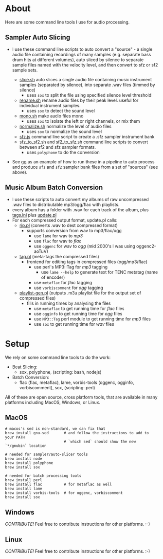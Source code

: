 
# About

Here are some command line tools I use for audio processing.

## Sampler Auto Slicing
  - I use these command line scripts to auto convert a "source" - a single audio file containing recordings of many samples (e.g. separate bass drum hits at different volumes), auto sliced by silence to separate sample files named with the velocity level, and then convert to sfz or sf2 sample sets.
    - [slice.sh](slice.sh) auto slices a single audio file containing music instrument samples (separated by silence), into separate .wav files (timmed by silence)
      - uses `sox` to split the file using specified silence level threshold
    - [rename.sh](rename.sh) rename audio files by their peak level.  useful for individual instrument samples.
      - uses `sox` to detect the sound level
    - [mono.sh](mono.sh) make audio files mono
      - uses `sox` to isolate the left or right channels, or mix them
    - [normalize.sh](normalize.sh) normalize the level of audio files
      - uses `sox` to normalize the sound level
    - [sfz.js](sfz.js) command line script to create a .sfz sampler instrument bank
    - [sfz_to_sf2.sh](sfz_to_sf2.sh) and [sf2_to_sfz.sh](sf2_to_sfz.sh) command line scripts to convert between sf2 and sfz sampler formats.
      - uses `polyphone` to do the conversion

  - See [go](go) as an example of how to run these in a pipeline to auto process and produce `sfz` and `sf2` sampler bank files from a set of "sources" (see above).

## Music Album Batch Conversion
  - I use these scripts to auto convert my albums of raw uncompressed .wav files to distributable mp3/ogg/flac with playlists.
  - every album has a folder with .wav for each track of the album, plus [tags.ini](batch_convert/examples/selling/tags.ini) plus [update.pl](batch_convert/examples/selling/update.pl)
  - For each compressed output format, update.pl calls:
    - [rip.pl](batch_convert/bin/rip.pl) (converts .wav to dest compressed format)
      - supports conversion from wav to mp3/flac/ogg
        - use `lame` for wav to *mp3*
        - use `flac` for wav to *flac*
        - use `oggenc` for wav to *ogg* (mid 2000's I was using oggenc2-aoTuV)
    - [tag.pl](batch_convert/bin/tag.pl) (meta-tags the compressed files)
      - frontend for editing tags in compressed files (ogg/mp3/flac)
        - use perl's MP3::Tag for *mp3* tagging
          - use `lame --help` to generate text for TENC metatag (name of encoder)
        - use `metaflac` for *flac* tagging
        - use `vorbiscomment` for *ogg* tagging
    - [playlist-gen.pl](batch_convert/bin/playlist-gen.pl) (outputs .m3u playlist file for the output set of compressed files)
      - fills in running times by analysing the files
        - use `metaflac` to get running time for *flac* files
        - use `ogginfo` to get running time for *ogg* files
        - use `MP3::Tag` perl module to get running time for *mp3* files
        - use `sox` to get running time for *wav* files


# Setup

We rely on some command line tools to do the work:
- Beat Slicing:
  - sox, polyphone, (scripting: bash, nodejs)
- Batch Conversion:
  - flac (flac, metaflac), lame, vorbis-tools (oggenc, ogginfo, vorbiscomment), sox, (scripting: perl)

All of these are open source, cross platform tools, that are available in many platforms including MacOS, Windows, or Linux.

## MacOS
```
# macos's sed is non-standard, we can fix that
brew install gnu-sed       # and follow the instructions to add to your PATH
                           # `which sed` should show the new `*/gnubin` location

# needed for sampler/auto-slicer tools
brew install node
brew install polyphone
brew install sox

# needed for batch processing tools
brew install perl
brew install flac          # for metaflac as well
brew install lame
brew install vorbis-tools  # for oggenc, vorbiscomment
brew install sox

```

## Windows
*CONTRIBUTE!*  Feel free to contribute instructions for other platforms. :-)

## Linux
*CONTRIBUTE!*  Feel free to contribute instructions for other platforms. :-)

